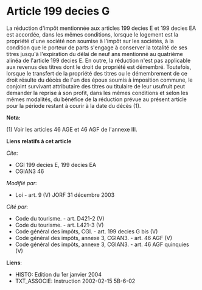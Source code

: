 # Article 199 decies G

La réduction d'impôt mentionnée aux articles 199 decies E et 199 decies EA est accordée, dans les mêmes conditions, lorsque
le logement est la propriété d'une société non soumise à l'impôt sur les sociétés, à la condition que le porteur de parts
s'engage à conserver la totalité de ses titres jusqu'à l'expiration du délai de neuf ans mentionné au quatrième alinéa de
l'article 199 decies E. En outre, la réduction n'est pas applicable aux revenus des titres dont le droit de propriété est
démembré. Toutefois, lorsque le transfert de la propriété des titres ou le démembrement de ce droit résulte du décès de l'un
des époux soumis à imposition commune, le conjoint survivant attributaire des titres ou titulaire de leur usufruit peut
demander la reprise à son profit, dans les mêmes conditions et selon les mêmes modalités, du bénéfice de la réduction prévue
au présent article pour la période restant à courir à la date du décès (1).

**Nota:**

(1) Voir les articles 46 AGE et 46 AGF de l'annexe III.

**Liens relatifs à cet article**

_Cite_:

  - CGI 199 decies E, 199 decies EA
  - CGIAN3 46

_Modifié par_:

  - Loi - art. 9 (V) JORF 31 décembre 2003

_Cité par_:

  - Code du tourisme. - art. D421-2 (V)
  - Code du tourisme. - art. L421-3 (V)
  - Code général des impôts, CGI. - art. 199 decies G bis (V)
  - Code général des impôts, annexe 3, CGIAN3. - art. 46 AGF (V)
  - Code général des impôts, annexe 3, CGIAN3. - art. 46 AGF quinquies (V)

**Liens**:

  - HISTO: Edition du 1er janvier 2004
  - TXT_ASSOCIE: Instruction 2002-02-15 5B-6-02
